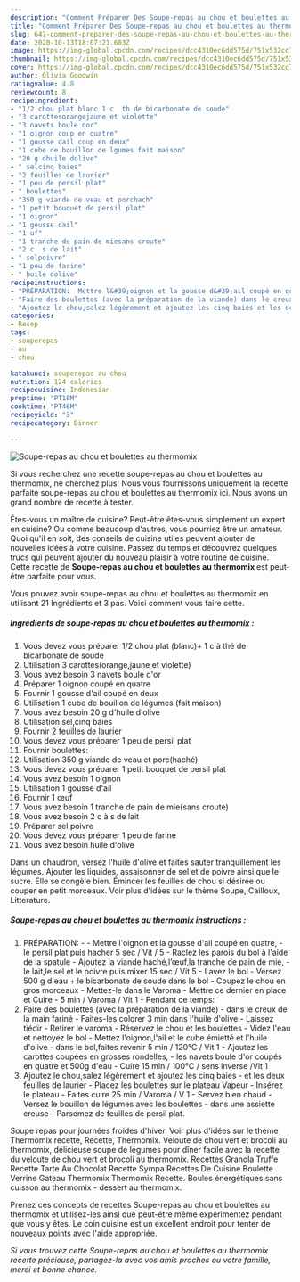 ```yaml
---
description: "Comment Préparer Des Soupe-repas au chou et boulettes au thermomix"
title: "Comment Préparer Des Soupe-repas au chou et boulettes au thermomix"
slug: 647-comment-preparer-des-soupe-repas-au-chou-et-boulettes-au-thermomix
date: 2020-10-13T18:07:21.603Z
image: https://img-global.cpcdn.com/recipes/dcc4310ec6dd575d/751x532cq70/soupe-repas-au-chou-et-boulettes-au-thermomix-photo-principale-de-la-recette.jpg
thumbnail: https://img-global.cpcdn.com/recipes/dcc4310ec6dd575d/751x532cq70/soupe-repas-au-chou-et-boulettes-au-thermomix-photo-principale-de-la-recette.jpg
cover: https://img-global.cpcdn.com/recipes/dcc4310ec6dd575d/751x532cq70/soupe-repas-au-chou-et-boulettes-au-thermomix-photo-principale-de-la-recette.jpg
author: Olivia Goodwin
ratingvalue: 4.8
reviewcount: 8
recipeingredient:
- "1/2 chou plat blanc 1 c  th de bicarbonate de soude"
- "3 carottesorangejaune et violette"
- "3 navets boule dor"
- "1 oignon coup en quatre"
- "1 gousse dail coup en deux"
- "1 cube de bouillon de lgumes fait maison"
- "20 g dhuile dolive"
- " selcinq baies"
- "2 feuilles de laurier"
- "1 peu de persil plat"
- " boulettes"
- "350 g viande de veau et porchach"
- "1 petit bouquet de persil plat"
- "1 oignon"
- "1 gousse dail"
- "1 uf"
- "1 tranche de pain de miesans croute"
- "2 c  s de lait"
- " selpoivre"
- "1 peu de farine"
- " huile dolive"
recipeinstructions:
- "PRÉPARATION:  Mettre l&#39;oignon et la gousse d&#39;ail coupé en quatre, le persil plat puis hacher 5 sec / Vit / 5 Raclez les parois du bol à l&#39;aide de la spatule Ajoutez la viande haché,l’œuf,la tranche de pain de mie, le lait,le sel et le poivre puis mixer 15 sec / Vit 5 Lavez le bol Versez 500 g d&#39;eau + le bicarbonate de soude dans le bol Coupez le chou en gros morceaux Mettez-le dans le Varoma  Mettre ce dernier en place et Cuire 5 min / Varoma / Vit 1 Pendant ce temps:"
- "Faire des boulettes (avec la préparation de la viande) dans le creux de la main fariné Faites-les colorer 3 min dans l&#39;huile d&#39;olive Laissez tiédir Retirer le varoma Réservez le chou et les boulettes Videz l&#39;eau et nettoyez le bol Mettez l&#39;oignon,l&#39;ail et le cube émietté et l&#39;huile d&#39;olive dans le bol,faites revenir 5 min / 120°C / Vit 1 Ajoutez les carottes coupées en grosses rondelles, les navets boule d&#39;or coupés en quatre et 500g d&#39;eau Cuire 15 min / 100°C / sens inverse /Vit 1"
- "Ajoutez le chou,salez légèrement et ajoutez les cinq baies et les deux feuilles de laurier Placez les boulettes sur le plateau Vapeur Insérez le plateau Faites cuire 25 min / Varoma / V 1 Servez bien chaud Versez le bouillon de légumes avec les boulettes dans une assiette creuse Parsemez de feuilles de persil plat."
categories:
- Resep
tags:
- souperepas
- au
- chou

katakunci: souperepas au chou 
nutrition: 124 calories
recipecuisine: Indonesian
preptime: "PT18M"
cooktime: "PT46M"
recipeyield: "3"
recipecategory: Dinner

---
```



![Soupe-repas au chou et boulettes au thermomix](https://img-global.cpcdn.com/recipes/dcc4310ec6dd575d/751x532cq70/soupe-repas-au-chou-et-boulettes-au-thermomix-photo-principale-de-la-recette.jpg)

Si vous recherchez une recette soupe-repas au chou et boulettes au thermomix, ne cherchez plus! Nous vous fournissons uniquement la recette parfaite soupe-repas au chou et boulettes au thermomix ici. Nous avons un grand nombre de recette à tester.

Êtes-vous un maître de cuisine? Peut-être êtes-vous simplement un expert en cuisine? Ou comme beaucoup d'autres, vous pourriez être un amateur. Quoi qu'il en soit, des conseils de cuisine utiles peuvent ajouter de nouvelles idées à votre cuisine. Passez du temps et découvrez quelques trucs qui peuvent ajouter du nouveau plaisir à votre routine de cuisine. Cette recette de <strong> Soupe-repas au chou et boulettes au thermomix </strong> est peut-être parfaite pour vous.

<!--inarticleads1-->

Vous pouvez avoir soupe-repas au chou et boulettes au thermomix en utilisant 21 Ingrédients et 3 pas. Voici comment vous faire cette.

##### Ingrédients de soupe-repas au chou et boulettes au thermomix :

1. Vous devez vous préparer 1/2 chou plat (blanc)+ 1 c à thé de bicarbonate de soude
1. Utilisation 3 carottes(orange,jaune et violette)
1. Vous avez besoin 3 navets boule d&#39;or
1. Préparer 1 oignon coupé en quatre
1. Fournir 1 gousse d&#39;ail coupé en deux
1. Utilisation 1 cube de bouillon de légumes (fait maison)
1. Vous avez besoin 20 g d&#39;huile d&#39;olive
1. Utilisation  sel,cinq baies
1. Fournir 2 feuilles de laurier
1. Vous devez vous préparer 1 peu de persil plat
1. Fournir  boulettes:
1. Utilisation 350 g viande de veau et porc(haché)
1. Vous devez vous préparer 1 petit bouquet de persil plat
1. Vous avez besoin 1 oignon
1. Utilisation 1 gousse d&#39;ail
1. Fournir 1 œuf
1. Vous avez besoin 1 tranche de pain de mie(sans croute)
1. Vous avez besoin 2 c à s de lait
1. Préparer  sel,poivre
1. Vous devez vous préparer 1 peu de farine
1. Vous avez besoin  huile d&#39;olive


Dans un chaudron, versez l&#39;huile d&#39;olive et faites sauter tranquillement les légumes. Ajouter les liquides, assaisonner de sel et de poivre ainsi que le sucre. Elle se congèle bien. Émincer les feuilles de chou si désirée ou couper en petit morceaux. Voir plus d&#39;idées sur le thème Soupe, Cailloux, Litterature. 

<!--inarticleads2-->

##### Soupe-repas au chou et boulettes au thermomix instructions :

1. PRÉPARATION: -  - Mettre l&#39;oignon et la gousse d&#39;ail coupé en quatre, - le persil plat puis hacher 5 sec / Vit / 5 - Raclez les parois du bol à l&#39;aide de la spatule - Ajoutez la viande haché,l’œuf,la tranche de pain de mie, - le lait,le sel et le poivre puis mixer 15 sec / Vit 5 - Lavez le bol - Versez 500 g d&#39;eau + le bicarbonate de soude dans le bol - Coupez le chou en gros morceaux - Mettez-le dans le Varoma  - Mettre ce dernier en place et Cuire - 5 min / Varoma / Vit 1 - Pendant ce temps:
1. Faire des boulettes (avec la préparation de la viande) - dans le creux de la main fariné - Faites-les colorer 3 min dans l&#39;huile d&#39;olive - Laissez tiédir - Retirer le varoma - Réservez le chou et les boulettes - Videz l&#39;eau et nettoyez le bol - Mettez l&#39;oignon,l&#39;ail et le cube émietté et l&#39;huile d&#39;olive - dans le bol,faites revenir 5 min / 120°C / Vit 1 - Ajoutez les carottes coupées en grosses rondelles, - les navets boule d&#39;or coupés en quatre et 500g d&#39;eau - Cuire 15 min / 100°C / sens inverse /Vit 1
1. Ajoutez le chou,salez légèrement et ajoutez les cinq baies - et les deux feuilles de laurier - Placez les boulettes sur le plateau Vapeur - Insérez le plateau - Faites cuire 25 min / Varoma / V 1 - Servez bien chaud - Versez le bouillon de légumes avec les boulettes - dans une assiette creuse - Parsemez de feuilles de persil plat.


Soupe repas pour journées froides d&#39;hiver. Voir plus d&#39;idées sur le thème Thermomix recette, Recette, Thermomix. Veloute de chou vert et brocoli au thermomix, délicieuse soupe de légumes pour dîner facile avec la recette du veloute de chou vert et brocoli au thermomix. Recettes Granola Truffe Recette Tarte Au Chocolat Recette Sympa Recettes De Cuisine Boulette Verrine Gateau Thermomix Thermomix Recette. Boules énergétiques sans cuisson au thermomix - dessert au thermomix. 

<!--inarticleads1-->

<p>
Prenez ces concepts de recettes Soupe-repas au chou et boulettes au thermomix et utilisez-les ainsi que peut-être même expérimentez pendant que vous y êtes. Le coin cuisine est un excellent endroit pour tenter de nouveaux points avec l'aide appropriée.
</p>

<p>
<i>Si vous trouvez cette Soupe-repas au chou et boulettes au thermomix recette précieuse, partagez-la avec vos amis proches ou votre famille, merci et bonne chance.</i>
</p>
